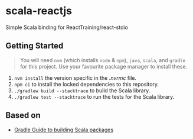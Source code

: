 # scala-reactjs

Simple Scala binding for ReactTraining/react-stdio

## Getting Started

> You will need `nvm` (which installs `node` & `npm`), `java`, `scala`, and `gradle` for this project. Use your favourite package manager to install these.

1. `nvm install` the version specific in the _.nvrmc_ file.
2. `npm ci` to install the locked dependencies to this repository.
3. `./gradlew build --stacktrace` to build the Scala library.
4. `./gradlew test --stacktrace` to run the tests for the Scala library.

## Based on

- [Gradle Guide to building Scala packages](https://guides.gradle.org/building-scala-libraries/)
